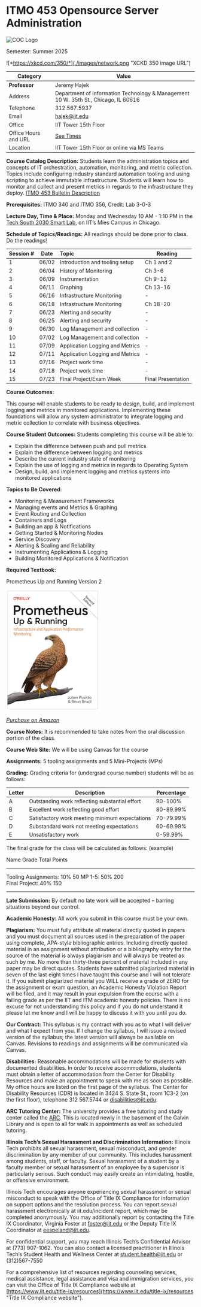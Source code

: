 # ITMO 453 Opensource Server Administration

![](./images/CoC_horiz_lockup_2019.jpg "COC Logo")

Semester: Summer 2025

![*https://xkcd.com/350/*](./images/network.png "XCKD 350 image URL")

| Category | Value |
| --------- | ------------ |
 **Professor** | Jeremy Hajek
 Address | Department of Information Technology & Management 10 W. 35th St., Chicago, IL 60616
 Telephone | 312.567.5937
 Email | hajek@iit.edu
 Office | IIT Tower 15th Floor
 Office Hours and URL | [See Times](https://outlook.office.com/bookwithme/user/c0947acc2b7040bbab5c8c289e3d4a83@iit.edu?anonymous&ep=plink "webpage for availability")
 Location | IIT Tower 15th Floor or online via MS Teams

**Course Catalog Description:** Students learn the administration topics and concepts of IT orchestration, automation, monitoring, and metric collection. Topics include configuring industry standard automation tooling and using scripting to achieve immutable infrastructure. Students will learn how to monitor and collect and present metrics in regards to the infrastructure they deploy. [ITMO 453 Bulletin Description](http://bulletin.iit.edu/courses/itmo/ "ITMO 453 Bulletin Description")

**Prerequisites:** ITMO 340 and ITMO 356, Credit: Lab 3-0-3

**Lecture Day, Time & Place:** Monday and Wednesday 10 AM - 1:10 PM in the [Tech South 2030 Smart Lab](https://www.iit.edu/about/campus-information/mies-campus/mies-campus-map "IIT Campus Map URL"), on IIT’s Mies Campus in Chicago.

**Schedule of Topics/Readings:** All readings should be done prior to class. Do the readings!  

Session # | Date | Topic | Reading |
----------|------|:------|----------
1 | 06/02 | Introduction and tooling setup | Ch 1 and 2
2 | 06/04 | History of Monitoring | Ch 3-6
3 | 06/09 | Instrumentation | Ch 9-12
4 | 06/11 | Graphing | Ch 13-16
5 | 06/16 | Infrastructure Monitoring  | -
6 | 06/18 | Infrastructure Monitoring  | Ch 18-20 
7 | 06/23 | Alerting and security | -
8 | 06/25 | Alerting and security | -
9 | 06/30 | Log Management and collection | -
10| 07/02 | Log Management and collection | -
11| 07/09 | Application Logging and Metrics | -
12| 07/11 | Application Logging and Metrics | -
13| 07/16 | Project work time | -
14| 07/18 | Project work time | -
15| 07/23 | Final Project/Exam Week | Final Presentation

**Course Outcomes:**

This course will enable students to be ready to design, build, and implement logging and metrics in monitored applications. Implementing these foundations will allow any system administrator to integrate logging and metric collection to correlate with business objectives.

**Course Student Outcomes:** Students completing this course will be able to:

* Explain the difference between push and pull metrics
* Explain the difference between logging and metrics
* Describe the current industry state of monitoring 
* Explain the use of logging and metrics in regards to Operating System
* Design, build, and implement logging and metrics systems into monitored applications

**Topics to Be Covered**:

* Monitoring & Measurement Frameworks
* Managing events and Metrics & Graphing
* Event Routing and Collection
* Containers and Logs
* Building an app & Notifications
* Getting Started & Monitoring Nodes
* Service Discovery
* Alerting & Scaling and Reliability
* Instrumenting Applications & Logging
* Building Monitored Applications & Notification

**Required Textbook:**

Prometheus Up and Running Version 2

![*Prometheus Up and Running Version 2](./images/prometheus-up-and-run.png "Image of textbook")

[*Purchase on Amazon*](https://www.amazon.com/_/dp/1098131142?smid=ATVPDKIKX0DER&_encoding=UTF8&tag=oreilly20-20 "link to purchase textbook")

**Course Notes:**  It is recommended to take notes from the oral discussion portion of the class.

**Course Web Site:** We will be using Canvas for the course

**Assignments:**  5 tooling assignments and 5 Mini-Projects (MPs)

**Grading:** Grading criteria for (undergrad course number) students will be as follows:

Letter | Description | Percentage
-------|-------------|------------
A | Outstanding work reflecting substantial effort | 90-100%
B | Excellent work reflecting good effort | 80-89.99%
C | Satisfactory work meeting minimum expectations | 70-79.99%
D | Substandard work not meeting expectations | 60-69.99%
E | Unsatisfactory work | 0-59.99%

The final grade for the class will be calculated as follows: (example)

   Name                  Grade    Total Points
----------------------- ------- ----------------
   Tooling Assignments:   10%         50
                MP 1-5:   50%        200              
         Final Project:   40%        150
----------------------- ------- ----------------

**Late Submission:**  By default no late work will be accepted – barring situations beyond our control.

**Academic Honesty:**  All work you submit in this course must be your own.

**Plagiarism:** You must fully attribute all material directly quoted in papers and you must document all sources used in the preparation of the paper using complete, APA-style bibliographic entries. Including directly quoted material in an assignment without attribution or a bibliography entry for the source of the material is always plagiarism and will always be treated as such by me. No more than thirty-three percent of material included in any paper may be direct quotes. Students have submitted plagiarized material in seven of the last eight times I have taught this course and I will not tolerate it. If you submit plagiarized material you WILL receive a grade of ZERO for the assignment or exam question, an Academic Honesty Violation Report will be filed, and it may result in your expulsion from the course with a failing grade as per the IIT and ITM academic honesty policies. There is no excuse for not understanding this policy and if you do not understand it please let me know and I will be happy to discuss it with you until you do.

**Our Contract:** This syllabus is my contract with you as to what I will deliver and what I expect from you. If I change the syllabus, I will issue a revised version of the syllabus; the latest version will always be available on Canvas. Revisions to readings and assignments will be communicated via Canvas.

**Disabilities:** Reasonable accommodations will be made for students with documented disabilities.  In order to receive accommodations, students must obtain a letter of accommodation from the Center for Disability Resources and make an appointment to speak with me as soon as possible.  My office hours are listed on the first page of the syllabus. The Center for Disability Resources (CDR) is located in 3424 S. State St., room 1C3-2 (on the first floor), telephone 312 567.5744 or disabilities@iit.edu.

**ARC Tutoring Center:** The university provides a free tutoring and study center called the [ARC](https://www.iit.edu/arc "IIT Resource Center URL").  This is located newly in the basement of the Galvin Library and is open to all for walk in appointments as well as scheduled tutoring.

**Illinois Tech’s Sexual Harassment and Discrimination Information:** Illinois Tech prohibits all sexual harassment, sexual misconduct, and gender discrimination by any member of our community. This includes harassment among students, staff, or faculty. Sexual harassment of a student by a faculty member or sexual harassment of an employee by a supervisor is particularly serious. Such conduct may easily create an intimidating, hostile, or offensive environment.

Illinois Tech encourages anyone experiencing sexual harassment or sexual misconduct to speak with the Office of Title IX Compliance for information on support options and the resolution process. You can report sexual harassment electronically at iit.edu/incident report, which may be completed anonymously. You may additionally report by contacting the Title IX Coordinator, Virginia Foster at foster@iit.edu or the Deputy Title IX Coordinator at eespeland@iit.edu.

For confidential support, you may reach Illinois Tech’s Confidential Advisor at (773) 907-1062. You can also contact a licensed practitioner in Illinois Tech’s Student Health and Wellness Center at student.health@iit.edu or (312)567-7550

For a comprehensive list of resources regarding counseling services, medical assistance, legal assistance and visa and immigration services, you can visit the Office of Title IX Compliance website at [https://www.iit.edu/title-ix/resources](https://www.iit.edu/title-ix/resources "Title IX Compliance website").
